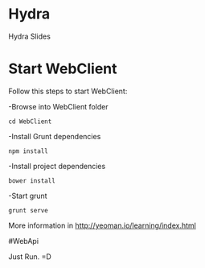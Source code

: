 # Hydra
Hydra Slides

# Start WebClient
Follow this steps to start WebClient:

-Browse into WebClient folder
```
cd WebClient
```
-Install Grunt dependencies
```
npm install
```
-Install project dependencies
```
bower install
```
-Start grunt
```
grunt serve
```

More information in http://yeoman.io/learning/index.html

#WebApi

Just Run. =D

